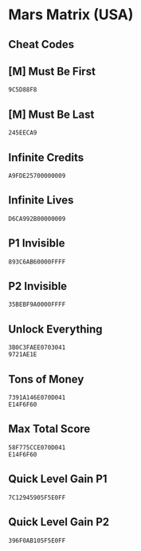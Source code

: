 # Mars Matrix (USA)

## Cheat Codes

## [M] Must Be First

```
9C5D88F8

```

## [M] Must Be Last

```
245EECA9

```

## Infinite Credits

```
A9FDE25700000009

```

## Infinite Lives

```
D6CA992B00000009

```

## P1 Invisible

```
893C6AB60000FFFF

```

## P2 Invisible

```
35BEBF9A0000FFFF

```

## Unlock Everything

```
3B0C3FAEE0703041
9721AE1E

```

## Tons of Money

```
7391A146E070D041
E14F6F60

```

## Max Total Score

```
58F775CCE070D041
E14F6F60

```

## Quick Level Gain P1

```
7C12945905F5E0FF

```

## Quick Level Gain P2

```
396F0AB105F5E0FF

```

